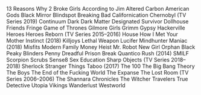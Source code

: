 13 Reasons Why
2 Broke Girls
According to Jim
Altered Carbon
American Gods
Black Mirror
Blindspot
Breaking Bad
Californication
Chernobyl (TV Series 2019)
Continuum
Dark
Dark Matter
Designated Survivor
Dollhouse
Friends
Fringe
Game of Thrones
Gilmore Girls
Grimm
Gypsy
Hackerville
Heroes
Heroes Reborn (TV Series 2015–2016)
House
How I Met Your Mother
Instinct (2018)
Killjoys
Lethal Weapon
Lucifer
Mindhunter
Maniac (2018)
Misfits
Modern Family
Money Heist
Mr. Robot
New Girl
Orphan Black
Peaky Blinders
Penny Dreadful
Prison Break
Quantico
Rush (2014)
SMILF
Scorpion
Scrubs
Sense8
Sex Education
Sharp Objects (TV Series 2018–2018)
Sherlock
Stranger Things
Taboo (2017)
The 100
The Big Bang Theory
The Boys
The End of the Fucking World
The Expanse
The Lost Room (TV Series 2006–2006)
The Shannara Chronicles
The Witcher
Travelers
True Detective
Utopia
Vikings
Wanderlust
Westworld